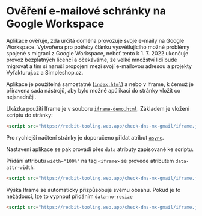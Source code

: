 # Ověření e-mailové schránky na Google Workspace

Aplikace ověřuje, zda určitá doména provozuje svoje e-maily na Google Workspace. Vytvořena pro potřeby článku
vysvětlujícího možné problémy spojené s migrací z Google Workspace, neboť tento k 1. 7. 2022 ukončuje provoz bezplatných
licencí a očekáváme, že velké množství lidí bude migrovat a tím si naruší propojení mezi svojí e-mailovou adresou
a projekty Vyfakturuj.cz a Simpleshop.cz.

Aplikace je použitelná samostatně ([`index.html`](index.html)) a nebo v Iframe, k čemuž je přiravena sada nástrojů, aby
bylo možné apúlikaci do stránky vložit co nejsnadněji.

Ukázka použití Iframe je v souboru [`iframe-demo.html`](iframe-demo.html). Základem je vložení scriptu do stránky:

```html
<script src="https://redbit-tooling.web.app/check-dns-mx-gmail/iframe.js"></script>
```

Pro rychlejší načtení stránky je doporučeno přidat atribut [`async`](https://www.vzhurudolu.cz/prirucka/js-async-defer-module).

Nastavení aplikace se pak provádí přes `data` atributy zapisované ke scriptu.

Přidání attributu `width="100%"` na tag `<iframe>` se provede atributem `data-attr-width`:  

```html
<script src="https://redbit-tooling.web.app/check-dns-mx-gmail/iframe.js" async data-attr-width="100%"></script>
```

Výška Iframe se automaticky přizpůsobuje svému obsahu. Pokud je to nežádoucí, lze to vypnput přidáním `data-no-resize` 

```html
<script src="https://redbit-tooling.web.app/check-dns-mx-gmail/iframe.js" async data-no-resize></script>
```
